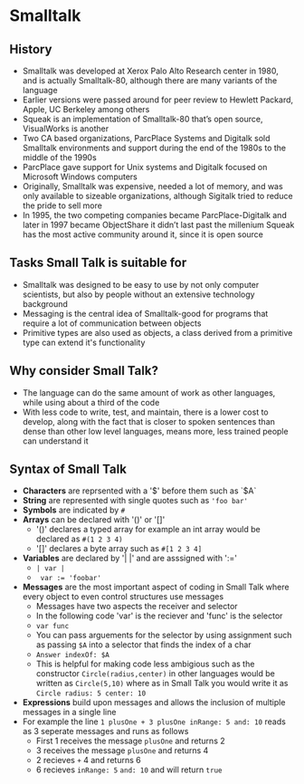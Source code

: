 # Smalltalk
## History
- Smalltalk was developed at Xerox Palo Alto Research center in 1980, and is actually Smalltalk-80, although there are many variants of the language
- Earlier versions were passed around for peer review to Hewlett Packard, Apple, UC Berkeley among others
- Squeak is an implementation of Smalltalk-80 that’s open source, VisualWorks is another
- Two CA based organizations, ParcPlace Systems and Digitalk sold Smalltalk environments and support during the end of the 1980s to the middle of the 1990s
- ParcPlace gave support for Unix systems and Digitalk focused on Microsoft Windows computers
- Originally, Smalltalk was expensive, needed a lot of memory, and was only available to sizeable organizations, although Sigitalk tried to reduce the pride to sell more
- In 1995, the two competing companies became ParcPlace-Digitalk and later in 1997 became ObjectShare it didn’t last past the millenium 
Squeak has the most active community around it, since it is open source
## Tasks Small Talk is suitable for
- Smalltalk was designed to be easy to use by not only computer scientists, but also by people without an extensive technology background
- Messaging is the central idea of Smalltalk-good for programs that require a lot of communication between objects
- Primitive types are also used as objects, a class derived from a primitive type can extend it's functionality
## Why consider Small Talk?
- The language can do the same amount of work as other languages, while using about a third of the code
- With less code to write, test, and maintain, there is a lower cost to develop, along with the fact that is closer to spoken sentences than dense than other low level languages, means more, less trained people can understand it
## Syntax of Small Talk
- **Characters** are reprsented with a '$' before them such as `$A`
- **String** are represented with single quotes such as `'foo bar'`
- **Symbols** are indicated by `#`
- **Arrays** can be declared with '()' or '[]' 
  - '()' declares a typed array for example an int array would be declared as `#(1 2 3 4)`
  - '[]' declares a byte array such as `#[1 2 3 4]`
- **Variables** are declared by '| |' and are asssigned with ':='
  - `| var |`
  - ` var := 'foobar'`
- **Messages** are the most important aspect of coding in Small Talk where every object to even control structures use messages
  - Messages have two aspects the receiver and selector
  - In the following code 'var' is the reciever and 'func' is the selector
  - `var func`
  - You can pass arguements for the selector by using assignment such as passing `$A` into a selector that finds the index of a     char
  - `Answer indexOf: $A`
  - This is helpful for making code less ambigious such as the constructor `Circle(radius,center)` in other languages would be written as `Circle(5,10)` where as in Small Talk you would write it as `Circle radius: 5 center: 10`
 - **Expressions** build upon messages and allows the inclusion of multiple messages in a single line
  - For example the line `1 plusOne + 3 plusOne inRange: 5 and: 10` reads as 3 seperate messages and runs as follows
    - First 1 receives the message `plusOne` and returns 2
    - 3 receives the message `plusOne` and returns 4
    - 2 recieves `+` 4 and returns 6
    - 6 recieves `inRange: 5` `and: 10` and will return `true`
 
 

